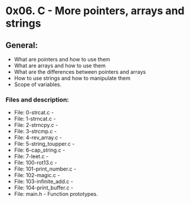 # 0x06. C - More pointers, arrays and strings

## General:
* What are pointers and how to use them
* What are arrays and how to use them
* What are the differences between pointers and arrays
* How to use strings and how to manipulate them
* Scope of variables.

### Files and description:

- File: 0-strcat.c - 
- File: 1-strncat.c - 
- File: 2-strncpy.c - 
- File: 3-strcmp.c - 
- File: 4-rev_array.c - 
- File: 5-string_toupper.c - 
- File: 6-cap_string.c - 
- File: 7-leet.c - 
- File: 100-rot13.c - 
- File: 101-print_number.c - 
- File: 102-magic.c - 
- File: 103-infinite_add.c - 
- File: 104-print_buffer.c -
- File: main.h - Function prototypes.

